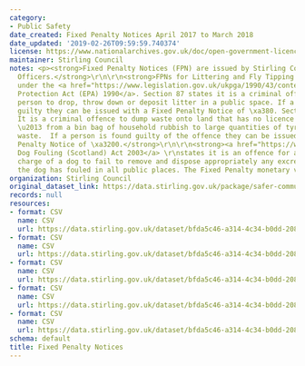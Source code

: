 ```yaml
---
category:
- Public Safety
date_created: Fixed Penalty Notices April 2017 to March 2018
date_updated: '2019-02-26T09:59:59.740374'
license: https://www.nationalarchives.gov.uk/doc/open-government-licence/version/3/
maintainer: Stirling Council
notes: <p><strong>Fixed Penalty Notices (FPN) are issued by Stirling Council's Enforcement
  Officers.</strong>\r\n\r\n<strong>FPNs for Littering and Fly Tipping are enforced
  under the <a href="https://www.legislation.gov.uk/ukpga/1990/43/contents">Environmental
  Protection Act (EPA) 1990</a>. Section 87 states it is a criminal offence for a
  person to drop, throw down or deposit litter in a public space. If a person is found
  guilty they can be issued with a Fixed Penalty Notice of \xa380. Section 33A states
  It is a criminal offence to dump waste onto land that has no licence to accept it
  \u2013 from a bin bag of household rubbish to large quantities of tyres or construction
  waste.  If a person is found guilty of the offence they can be issued with a Fixed
  Penalty Notice of \xa3200.</strong>\r\n\r\n<strong><a href="https://www.legislation.gov.uk/asp/2003/12/contents">The
  Dog Fouling (Scotland) Act 2003</a> \r\nstates it is an offence for a person in
  charge of a dog to fail to remove and dispose appropriately any excrement after
  the dog has fouled in all public places. The Fixed Penalty monetary value is \xa380.</strong></p>
organization: Stirling Council
original_dataset_link: https://data.stirling.gov.uk/package/safer-communities-fixed-penalty-notices
records: null
resources:
- format: CSV
  name: CSV
  url: https://data.stirling.gov.uk/dataset/bfda5c46-a314-4c34-b0dd-208bf43911a4/resource/37aebb09-0062-40c3-b8f1-585a1171c818/download/20210510-fixed-penalty-notices-01.04.2017-to-31.03.2018.csv
- format: CSV
  name: CSV
  url: https://data.stirling.gov.uk/dataset/bfda5c46-a314-4c34-b0dd-208bf43911a4/resource/02f44c4f-e2ed-4500-8ebd-c72149855907/download/20210510-fixed-penalty-notices-01.04.2018-to-31.03.2019.csv
- format: CSV
  name: CSV
  url: https://data.stirling.gov.uk/dataset/bfda5c46-a314-4c34-b0dd-208bf43911a4/resource/ac72f922-3373-4bc7-8966-ff6d7d0ce242/download/20210510-fixed-penalty-notices-01.04.2019-to-31.03.2020.csv
- format: CSV
  name: CSV
  url: https://data.stirling.gov.uk/dataset/bfda5c46-a314-4c34-b0dd-208bf43911a4/resource/ed61d4ce-ef71-4cee-82d5-5f8da3ff63d4/download/20210510-fixed-penalty-notices-01.04.2020-to-31.03.2021.csv
- format: CSV
  name: CSV
  url: https://data.stirling.gov.uk/dataset/bfda5c46-a314-4c34-b0dd-208bf43911a4/resource/eeef1785-3e3b-428a-aaa0-25ce3c3a3390/download/20220406-fixed-penalty-notices-01.04.2021-to-31.03.2022.csv
schema: default
title: Fixed Penalty Notices
---
```

